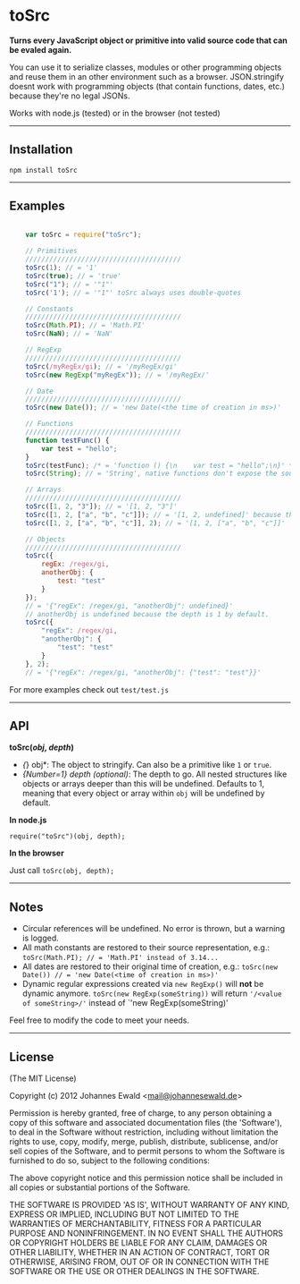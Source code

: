 **toSrc**
========

**Turns every JavaScript object or primitive into valid source
code that can be evaled again.**

You can use it to serialize classes, modules or other programming objects
and reuse them in an other environment such as a browser. JSON.stringify doesnt work with programming objects (that contain functions, dates, etc.) because they're no legal JSONs.

Works with node.js (tested) or in the browser (not tested)

-----------------------------------------------------------------

Installation
------------
`npm install toSrc`

-----------------------------------------------------------------

Examples
-----

```javascript

    var toSrc = require("toSrc");
    
    // Primitives
    ///////////////////////////////////////
    toSrc(1); // = '1'
    toSrc(true); // = 'true'
    toSrc("1"); // = '"1"'
    toSrc('1'); // = '"1"' toSrc always uses double-quotes    

    // Constants
    ///////////////////////////////////////
    toSrc(Math.PI); // = 'Math.PI'
    toSrc(NaN); // = 'NaN'

    // RegExp
    ///////////////////////////////////////
    toSrc(/myRegEx/gi); // = '/myRegEx/gi'
    toSrc(new RegExp("myRegEx")); // = '/myRegEx/'

    // Date
    ///////////////////////////////////////
    toSrc(new Date()); // = 'new Date(<the time of creation in ms>)'

    // Functions
    ///////////////////////////////////////
    function testFunc() {
        var test = "hello";
    }
    toSrc(testFunc); /* = 'function () {\n    var test = "hello";\n}' */
    toSrc(String); // = 'String', native functions don't expose the source code

    // Arrays
    ///////////////////////////////////////
    toSrc([1, 2, "3"]); // = '[1, 2, "3"]'
    toSrc([1, 2, ["a", "b", "c"]]); // = '[1, 2, undefined]' because the depth is 1 by default
    toSrc([1, 2, ["a", "b", "c"]], 2); // = '[1, 2, ["a", "b", "c"]]'

    // Objects
    ///////////////////////////////////////
    toSrc({
        regEx: /regex/gi,
        anotherObj: {
            test: "test"
        }
    });
    // = '{"regEx": /regex/gi, "anotherObj": undefined}'
    // anotherObj is undefined because the depth is 1 by default.
    toSrc({
        "regEx": /regex/gi,
        "anotherObj": {
            "test": "test"
        }
    }, 2);
    // = '{"regEx": /regex/gi, "anotherObj": {"test": "test"}}'

```

For more examples check out `test/test.js`

-----------------------------------------------------------------

API
-----
**toSrc(***obj*, *depth***)**

- *{*} obj*: The object to stringify. Can also be a primitive like `1` or `true`.
- *{Number=1} depth (optional)*: The depth to go. All nested structures like objects or arrays deeper than this will be undefined. Defaults to 1, meaning that every object or array within `obj` will be undefined by default.

**In node.js**

`require("toSrc")(obj, depth);`

**In the browser**

Just call `toSrc(obj, depth);`

-----------------------------------------------------------------

Notes
-----
* Circular references will be undefined. No error is thrown, but a warning is logged.
* All math constants are restored to their source representation, e.g.: `toSrc(Math.PI); // = 'Math.PI' instead of 3.14...`
* All dates are restored to their original time of creation, e.g.: `toSrc(new Date()) // = 'new Date(<time of creation in ms>)'`
* Dynamic regular expressions created via `new RegExp()` will **not** be dynamic anymore. `toSrc(new RegExp(someString))` will return `'/<value of someString>/'` instead of `'new RegExp(someString)'

Feel free to modify the code to meet your needs.


-----------------------------------------------------------------

## License

(The MIT License)

Copyright (c) 2012 Johannes Ewald &lt;mail@johannesewald.de&gt;

Permission is hereby granted, free of charge, to any person obtaining
a copy of this software and associated documentation files (the
'Software'), to deal in the Software without restriction, including
without limitation the rights to use, copy, modify, merge, publish,
distribute, sublicense, and/or sell copies of the Software, and to
permit persons to whom the Software is furnished to do so, subject to
the following conditions:

The above copyright notice and this permission notice shall be
included in all copies or substantial portions of the Software.

THE SOFTWARE IS PROVIDED 'AS IS', WITHOUT WARRANTY OF ANY KIND,
EXPRESS OR IMPLIED, INCLUDING BUT NOT LIMITED TO THE WARRANTIES OF
MERCHANTABILITY, FITNESS FOR A PARTICULAR PURPOSE AND NONINFRINGEMENT.
IN NO EVENT SHALL THE AUTHORS OR COPYRIGHT HOLDERS BE LIABLE FOR ANY
CLAIM, DAMAGES OR OTHER LIABILITY, WHETHER IN AN ACTION OF CONTRACT,
TORT OR OTHERWISE, ARISING FROM, OUT OF OR IN CONNECTION WITH THE
SOFTWARE OR THE USE OR OTHER DEALINGS IN THE SOFTWARE.